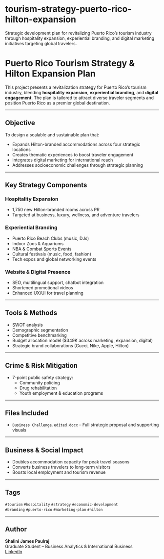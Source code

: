 # tourism-strategy-puerto-rico-hilton-expansion
Strategic development plan for revitalizing Puerto Rico’s tourism industry through hospitality expansion, experiential branding, and digital marketing initiatives targeting global travelers.
#  Puerto Rico Tourism Strategy & Hilton Expansion Plan

This project presents a revitalization strategy for Puerto Rico’s tourism industry, blending **hospitality expansion**, **experiential branding**, and **digital engagement**. The plan is tailored to attract diverse traveler segments and position Puerto Rico as a premier global destination.

---

## Objective

To design a scalable and sustainable plan that:
- Expands Hilton-branded accommodations across four strategic locations
- Creates thematic experiences to boost traveler engagement
- Integrates digital marketing for international reach
- Addresses socioeconomic challenges through strategic planning

---

## Key Strategy Components

### Hospitality Expansion
- 1,750 new Hilton-branded rooms across PR
- Targeted at business, luxury, wellness, and adventure travelers

###  Experiential Branding
- Puerto Rico Beach Clubs (music, DJs)
- Indoor Zoos & Aquariums
- NBA & Combat Sports Events
- Cultural festivals (music, food, fashion)
- Tech expos and global networking events

###  Website & Digital Presence
- SEO, multilingual support, chatbot integration
- Shortened promotional videos
- Enhanced UX/UI for travel planning

---

##  Tools & Methods

- SWOT analysis
- Demographic segmentation
- Competitive benchmarking
- Budget allocation model ($349K across marketing, expansion, digital)
- Strategic brand collaborations (Gucci, Nike, Apple, Hilton)

---

## Crime & Risk Mitigation

- 7-point public safety strategy:
  - Community policing
  - Drug rehabilitation
  - Youth employment & education programs

---

##  Files Included

- `Business Challenge.edited.docx` – Full strategic proposal and supporting visuals

---

##  Business & Social Impact

- Doubles accommodation capacity for peak travel seasons
- Converts business travelers to long-term visitors
- Boosts local employment and tourism revenue

---

##  Tags

`#tourism` `#hospitality` `#strategy` `#economic-development`  
`#branding` `#puerto-rico` `#marketing-plan` `#hilton`

---

## Author

**Shalini James Paulraj**  
Graduate Student – Business Analytics & International Business  
[LinkedIn](https://linkedin.com/in/shalinijamespaulraj)
